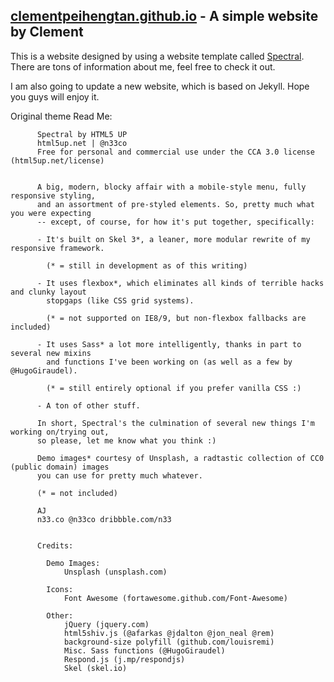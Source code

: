 [clementpeihengtan.github.io](http://clementpeihengtan.github.io/) - A simple website by Clement
---
This is a website designed by using a website template called [Spectral](http://html5up.net/spectral). There are tons of information about me, feel free to check it out.

I am also going to update a new website, which is based on Jekyll. Hope you guys will enjoy it. 

Original theme Read Me:

          Spectral by HTML5 UP
          html5up.net | @n33co
          Free for personal and commercial use under the CCA 3.0 license (html5up.net/license)
          
          
          A big, modern, blocky affair with a mobile-style menu, fully responsive styling,
          and an assortment of pre-styled elements. So, pretty much what you were expecting
          -- except, of course, for how it's put together, specifically:
          
          - It's built on Skel 3*, a leaner, more modular rewrite of my responsive framework.
          
            (* = still in development as of this writing)
          
          - It uses flexbox*, which eliminates all kinds of terrible hacks and clunky layout
            stopgaps (like CSS grid systems).
          
            (* = not supported on IE8/9, but non-flexbox fallbacks are included)
          
          - It uses Sass* a lot more intelligently, thanks in part to several new mixins
            and functions I've been working on (as well as a few by @HugoGiraudel).
          
            (* = still entirely optional if you prefer vanilla CSS :)
          
          - A ton of other stuff.
          
          In short, Spectral's the culmination of several new things I'm working on/trying out,
          so please, let me know what you think :)
          
          Demo images* courtesy of Unsplash, a radtastic collection of CC0 (public domain) images
          you can use for pretty much whatever.
          
          (* = not included)
          
          AJ
          n33.co @n33co dribbble.com/n33
          
          
          Credits:
          
          	Demo Images:
          		Unsplash (unsplash.com)
          
          	Icons:
          		Font Awesome (fortawesome.github.com/Font-Awesome)
          
          	Other:
          		jQuery (jquery.com)
          		html5shiv.js (@afarkas @jdalton @jon_neal @rem)
          		background-size polyfill (github.com/louisremi)
          		Misc. Sass functions (@HugoGiraudel)
          		Respond.js (j.mp/respondjs)
          		Skel (skel.io)
